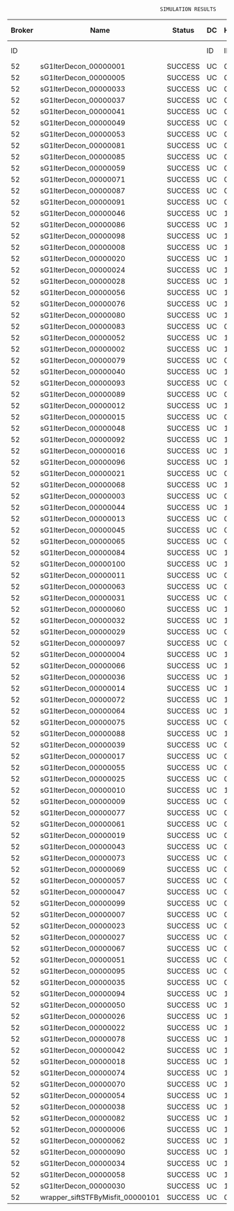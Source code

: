 

                                                     SIMULATION RESULTS

|Broker|         Name         | Status|  DC  |Host|Host PEs |VM|   VM PEs|   VM MIPS|ActivityLen|StartTime|FinishTime|ExecTime
|------|----------------------|-------|------|----|---------|--|---------|----------|-----------|---------|----------|--------
|    ID|                      |       |    ID|  ID|CPU cores|ID|CPU cores|        MI|         MI|  Seconds|   Seconds| Seconds
|    52| sG1IterDecon_00000001|SUCCESS|    UC|   0|       12|208|        2|    1000.0|      56150|  63849.3|   64557.7|   708.4
|    52| sG1IterDecon_00000005|SUCCESS|    UC|   0|       12|208|        2|    1000.0|      56150|  63849.3|   64557.7|   708.4
|    52| sG1IterDecon_00000033|SUCCESS|    UC|   0|       12|208|        2|    1000.0|      56150|  63849.3|   64557.7|   708.4
|    52| sG1IterDecon_00000037|SUCCESS|    UC|   0|       12|208|        2|    1000.0|      56150|  63849.3|   64557.7|   708.4
|    52| sG1IterDecon_00000041|SUCCESS|    UC|   0|       12|208|        2|    1000.0|      56150|  63849.3|   64557.7|   708.4
|    52| sG1IterDecon_00000049|SUCCESS|    UC|   0|       12|208|        2|    1000.0|      56150|  63849.3|   64557.7|   708.4
|    52| sG1IterDecon_00000053|SUCCESS|    UC|   0|       12|208|        2|    1000.0|      56150|  63849.3|   64557.7|   708.4
|    52| sG1IterDecon_00000081|SUCCESS|    UC|   0|       12|208|        2|    1000.0|      56150|  63849.3|   64557.7|   708.4
|    52| sG1IterDecon_00000085|SUCCESS|    UC|   0|       12|208|        2|    1000.0|      56150|  63849.3|   64557.7|   708.4
|    52| sG1IterDecon_00000059|SUCCESS|    UC|   0|       12|210|        2|    1000.0|      56150|  63849.3|   64557.7|   708.4
|    52| sG1IterDecon_00000071|SUCCESS|    UC|   0|       12|210|        2|    1000.0|      56150|  63849.3|   64557.7|   708.4
|    52| sG1IterDecon_00000087|SUCCESS|    UC|   0|       12|210|        2|    1000.0|      56150|  63849.3|   64557.7|   708.4
|    52| sG1IterDecon_00000091|SUCCESS|    UC|   0|       12|210|        2|    1000.0|      56150|  63849.3|   64557.7|   708.4
|    52| sG1IterDecon_00000046|SUCCESS|    UC|   1|       12|209|        2|    1000.0|      56150|  63849.3|   64557.7|   708.4
|    52| sG1IterDecon_00000086|SUCCESS|    UC|   1|       12|209|        2|    1000.0|      56150|  63849.3|   64557.7|   708.4
|    52| sG1IterDecon_00000098|SUCCESS|    UC|   1|       12|209|        2|    1000.0|      56150|  63849.3|   64557.7|   708.4
|    52| sG1IterDecon_00000008|SUCCESS|    UC|   1|       12|211|        2|    1000.0|      56150|  63849.3|   64557.7|   708.4
|    52| sG1IterDecon_00000020|SUCCESS|    UC|   1|       12|211|        2|    1000.0|      56150|  63849.3|   64557.7|   708.4
|    52| sG1IterDecon_00000024|SUCCESS|    UC|   1|       12|211|        2|    1000.0|      56150|  63849.3|   64557.7|   708.4
|    52| sG1IterDecon_00000028|SUCCESS|    UC|   1|       12|211|        2|    1000.0|      56150|  63849.3|   64557.7|   708.4
|    52| sG1IterDecon_00000056|SUCCESS|    UC|   1|       12|211|        2|    1000.0|      56150|  63849.3|   64557.7|   708.4
|    52| sG1IterDecon_00000076|SUCCESS|    UC|   1|       12|211|        2|    1000.0|      56150|  63849.3|   64557.7|   708.4
|    52| sG1IterDecon_00000080|SUCCESS|    UC|   1|       12|211|        2|    1000.0|      56150|  63849.3|   64557.7|   708.4
|    52| sG1IterDecon_00000083|SUCCESS|    UC|   0|       12|210|        2|    1000.0|      59381|  63849.3|   64591.8|   742.5
|    52| sG1IterDecon_00000052|SUCCESS|    UC|   1|       12|211|        2|    1000.0|      61375|  63849.3|   64604.9|   755.6
|    52| sG1IterDecon_00000002|SUCCESS|    UC|   1|       12|209|        2|    1000.0|      60450|  63849.3|   64605.7|   756.3
|    52| sG1IterDecon_00000079|SUCCESS|    UC|   0|       12|210|        2|    1000.0|      83667|  63849.3|   64834.7|   985.4
|    52| sG1IterDecon_00000040|SUCCESS|    UC|   1|       12|211|        2|    1000.0|      91200|  63849.3|   64859.9|  1010.6
|    52| sG1IterDecon_00000093|SUCCESS|    UC|   0|       12|208|        2|    1000.0|      96311|  63849.3|   64879.2|  1029.8
|    52| sG1IterDecon_00000089|SUCCESS|    UC|   0|       12|208|        2|    1000.0|     115702|  63849.3|   65025.1|  1175.8
|    52| sG1IterDecon_00000012|SUCCESS|    UC|   1|       12|211|        2|    1000.0|     117306|  63849.3|   65068.9|  1219.6
|    52| sG1IterDecon_00000015|SUCCESS|    UC|   0|       12|210|        2|    1000.0|     115126|  63849.3|   65134.5|  1285.2
|    52| sG1IterDecon_00000048|SUCCESS|    UC|   1|       12|211|        2|    1000.0|     131219|  63849.3|   65173.6|  1324.2
|    52| sG1IterDecon_00000092|SUCCESS|    UC|   1|       12|211|        2|    1000.0|     135995|  63849.3|   65207.2|  1357.9
|    52| sG1IterDecon_00000016|SUCCESS|    UC|   1|       12|211|        2|    1000.0|     144034|  63849.3|   65259.8|  1410.5
|    52| sG1IterDecon_00000096|SUCCESS|    UC|   1|       12|211|        2|    1000.0|     146964|  63849.3|   65277.5|  1428.2
|    52| sG1IterDecon_00000021|SUCCESS|    UC|   0|       12|208|        2|    1000.0|     156382|  63849.3|   65311.7|  1462.4
|    52| sG1IterDecon_00000068|SUCCESS|    UC|   1|       12|211|        2|    1000.0|     162933|  63849.3|   65365.8|  1516.4
|    52| sG1IterDecon_00000003|SUCCESS|    UC|   0|       12|210|        2|    1000.0|     143490|  63849.3|   65390.2|  1540.9
|    52| sG1IterDecon_00000044|SUCCESS|    UC|   1|       12|211|        2|    1000.0|     168756|  63849.3|   65394.9|  1545.6
|    52| sG1IterDecon_00000013|SUCCESS|    UC|   0|       12|208|        2|    1000.0|     173487|  63849.3|   65423.6|  1574.3
|    52| sG1IterDecon_00000045|SUCCESS|    UC|   0|       12|208|        2|    1000.0|     193935|  63849.3|   65546.9|  1697.6
|    52| sG1IterDecon_00000065|SUCCESS|    UC|   0|       12|208|        2|    1000.0|     195345|  63849.3|   65554.7|  1705.4
|    52| sG1IterDecon_00000084|SUCCESS|    UC|   1|       12|211|        2|    1000.0|     231134|  63849.3|   65676.0|  1826.7
|    52| sG1IterDecon_00000100|SUCCESS|    UC|   1|       12|211|        2|    1000.0|     237950|  63849.3|   65703.3|  1854.0
|    52| sG1IterDecon_00000011|SUCCESS|    UC|   0|       12|210|        2|    1000.0|     182930|  63849.3|   65727.6|  1878.3
|    52| sG1IterDecon_00000063|SUCCESS|    UC|   0|       12|210|        2|    1000.0|     188230|  63849.3|   65770.0|  1920.7
|    52| sG1IterDecon_00000031|SUCCESS|    UC|   0|       12|210|        2|    1000.0|     190673|  63849.3|   65788.5|  1939.2
|    52| sG1IterDecon_00000060|SUCCESS|    UC|   1|       12|211|        2|    1000.0|     265578|  63849.3|   65800.3|  1951.0
|    52| sG1IterDecon_00000032|SUCCESS|    UC|   1|       12|211|        2|    1000.0|     270491|  63849.3|   65815.1|  1965.7
|    52| sG1IterDecon_00000029|SUCCESS|    UC|   0|       12|208|        2|    1000.0|     252025|  63849.3|   65838.2|  1988.9
|    52| sG1IterDecon_00000097|SUCCESS|    UC|   0|       12|208|        2|    1000.0|     274532|  63849.3|   65939.6|  2090.3
|    52| sG1IterDecon_00000004|SUCCESS|    UC|   1|       12|211|        2|    1000.0|     334964|  63849.3|   65976.3|  2127.0
|    52| sG1IterDecon_00000066|SUCCESS|    UC|   1|       12|209|        2|    1000.0|     190704|  63849.3|   65977.9|  2128.6
|    52| sG1IterDecon_00000036|SUCCESS|    UC|   1|       12|211|        2|    1000.0|     337139|  63849.3|   65980.7|  2131.3
|    52| sG1IterDecon_00000014|SUCCESS|    UC|   1|       12|209|        2|    1000.0|     197394|  63849.3|   66044.8|  2195.5
|    52| sG1IterDecon_00000072|SUCCESS|    UC|   1|       12|211|        2|    1000.0|     387256|  63849.3|   66056.0|  2206.6
|    52| sG1IterDecon_00000064|SUCCESS|    UC|   1|       12|211|        2|    1000.0|     394582|  63849.3|   66063.3|  2214.0
|    52| sG1IterDecon_00000075|SUCCESS|    UC|   0|       12|210|        2|    1000.0|     234888|  63849.3|   66100.2|  2250.9
|    52| sG1IterDecon_00000088|SUCCESS|    UC|   1|       12|211|        2|    1000.0|     467079|  63849.3|   66135.7|  2286.4
|    52| sG1IterDecon_00000039|SUCCESS|    UC|   0|       12|210|        2|    1000.0|     244204|  63849.3|   66161.1|  2311.8
|    52| sG1IterDecon_00000017|SUCCESS|    UC|   0|       12|208|        2|    1000.0|     341331|  63849.3|   66206.9|  2357.6
|    52| sG1IterDecon_00000055|SUCCESS|    UC|   0|       12|210|        2|    1000.0|     255737|  63849.3|   66230.6|  2381.3
|    52| sG1IterDecon_00000025|SUCCESS|    UC|   0|       12|208|        2|    1000.0|     358800|  63849.3|   66268.3|  2419.0
|    52| sG1IterDecon_00000010|SUCCESS|    UC|   1|       12|209|        2|    1000.0|     225339|  63849.3|   66311.3|  2462.0
|    52| sG1IterDecon_00000009|SUCCESS|    UC|   0|       12|208|        2|    1000.0|     391043|  63849.3|   66365.2|  2515.9
|    52| sG1IterDecon_00000077|SUCCESS|    UC|   0|       12|208|        2|    1000.0|     424669|  63849.3|   66449.2|  2599.8
|    52| sG1IterDecon_00000061|SUCCESS|    UC|   0|       12|208|        2|    1000.0|     449668|  63849.3|   66499.3|  2649.9
|    52| sG1IterDecon_00000019|SUCCESS|    UC|   0|       12|210|        2|    1000.0|     310565|  63849.3|   66533.8|  2684.5
|    52| sG1IterDecon_00000043|SUCCESS|    UC|   0|       12|210|        2|    1000.0|     315524|  63849.3|   66558.5|  2709.2
|    52| sG1IterDecon_00000073|SUCCESS|    UC|   0|       12|208|        2|    1000.0|     514833|  63849.3|   66597.2|  2747.8
|    52| sG1IterDecon_00000069|SUCCESS|    UC|   0|       12|208|        2|    1000.0|     517533|  63849.3|   66599.9|  2750.6
|    52| sG1IterDecon_00000057|SUCCESS|    UC|   0|       12|208|        2|    1000.0|     548071|  63849.3|   66630.4|  2781.1
|    52| sG1IterDecon_00000047|SUCCESS|    UC|   0|       12|210|        2|    1000.0|     378587|  63849.3|   66842.8|  2993.5
|    52| sG1IterDecon_00000099|SUCCESS|    UC|   0|       12|210|        2|    1000.0|     388369|  63849.3|   66881.9|  3032.6
|    52| sG1IterDecon_00000007|SUCCESS|    UC|   0|       12|210|        2|    1000.0|     417184|  63849.3|   66983.0|  3133.7
|    52| sG1IterDecon_00000023|SUCCESS|    UC|   0|       12|210|        2|    1000.0|     440432|  63849.3|   67052.9|  3203.6
|    52| sG1IterDecon_00000027|SUCCESS|    UC|   0|       12|210|        2|    1000.0|     452997|  63849.3|   67084.4|  3235.0
|    52| sG1IterDecon_00000067|SUCCESS|    UC|   0|       12|210|        2|    1000.0|     473732|  63849.3|   67125.9|  3276.5
|    52| sG1IterDecon_00000051|SUCCESS|    UC|   0|       12|210|        2|    1000.0|     478427|  63849.3|   67133.0|  3283.6
|    52| sG1IterDecon_00000095|SUCCESS|    UC|   0|       12|210|        2|    1000.0|     485151|  63849.3|   67139.7|  3290.3
|    52| sG1IterDecon_00000035|SUCCESS|    UC|   0|       12|210|        2|    1000.0|     493480|  63849.3|   67148.0|  3298.7
|    52| sG1IterDecon_00000094|SUCCESS|    UC|   1|       12|209|        2|    1000.0|     318396|  63849.3|   67150.2|  3300.9
|    52| sG1IterDecon_00000050|SUCCESS|    UC|   1|       12|209|        2|    1000.0|     318735|  63849.3|   67153.1|  3303.8
|    52| sG1IterDecon_00000026|SUCCESS|    UC|   1|       12|209|        2|    1000.0|     322630|  63849.3|   67184.3|  3334.9
|    52| sG1IterDecon_00000022|SUCCESS|    UC|   1|       12|209|        2|    1000.0|     357190|  63849.3|   67444.5|  3595.2
|    52| sG1IterDecon_00000078|SUCCESS|    UC|   1|       12|209|        2|    1000.0|     360476|  63849.3|   67467.6|  3618.3
|    52| sG1IterDecon_00000042|SUCCESS|    UC|   1|       12|209|        2|    1000.0|     368699|  63849.3|   67521.5|  3672.1
|    52| sG1IterDecon_00000018|SUCCESS|    UC|   1|       12|209|        2|    1000.0|     414263|  63849.3|   67796.0|  3946.7
|    52| sG1IterDecon_00000074|SUCCESS|    UC|   1|       12|209|        2|    1000.0|     424552|  63849.3|   67852.9|  4003.6
|    52| sG1IterDecon_00000070|SUCCESS|    UC|   1|       12|209|        2|    1000.0|     448310|  63849.3|   67971.7|  4122.4
|    52| sG1IterDecon_00000054|SUCCESS|    UC|   1|       12|209|        2|    1000.0|     450508|  63849.3|   67981.7|  4132.3
|    52| sG1IterDecon_00000038|SUCCESS|    UC|   1|       12|209|        2|    1000.0|     477933|  63849.3|   68091.4|  4242.1
|    52| sG1IterDecon_00000082|SUCCESS|    UC|   1|       12|209|        2|    1000.0|     479541|  63849.3|   68097.1|  4247.8
|    52| sG1IterDecon_00000006|SUCCESS|    UC|   1|       12|209|        2|    1000.0|     495411|  63849.3|   68144.8|  4295.5
|    52| sG1IterDecon_00000062|SUCCESS|    UC|   1|       12|209|        2|    1000.0|     512294|  63849.3|   68187.0|  4337.7
|    52| sG1IterDecon_00000090|SUCCESS|    UC|   1|       12|209|        2|    1000.0|     525791|  63849.3|   68214.0|  4364.7
|    52| sG1IterDecon_00000034|SUCCESS|    UC|   1|       12|209|        2|    1000.0|     550026|  63849.3|   68250.5|  4401.1
|    52| sG1IterDecon_00000058|SUCCESS|    UC|   1|       12|209|        2|    1000.0|     559233|  63849.3|   68259.7|  4410.4
|    52| sG1IterDecon_00000030|SUCCESS|    UC|   1|       12|209|        2|    1000.0|     560188|  63849.3|   68260.7|  4411.3
|    52|wrapper_siftSTFByMisfit_00000101|SUCCESS|    UC|   0|       12|208|        2|    1000.0|      13510|  68260.7|   68274.2|    13.5

